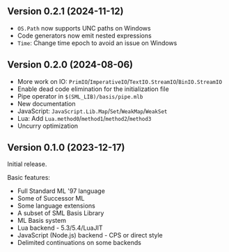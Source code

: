 ## Version 0.2.1 (2024-11-12)

* `OS.Path` now supports UNC paths on Windows
* Code generators now emit nested expressions
* `Time`: Change time epoch to avoid an issue on Windows

## Version 0.2.0 (2024-08-06)

* More work on IO: `PrimIO`/`ImperativeIO`/`TextIO.StreamIO`/`BinIO.StreamIO`
* Enable dead code elimination for the initialization file
* Pipe operator in `$(SML_LIB)/basis/pipe.mlb`
* New documentation
* JavaScript: `JavaScript.Lib.Map`/`Set`/`WeakMap`/`WeakSet`
* Lua: Add `Lua.method0`/`method1`/`method2`/`method3`
* Uncurry optimization

## Version 0.1.0 (2023-12-17)

Initial release.

Basic features:

* Full Standard ML '97 language
* Some of Successor ML
* Some language extensions
* A subset of SML Basis Library
* ML Basis system
* Lua backend - 5.3/5.4/LuaJIT
* JavaScript (Node.js) backend - CPS or direct style
* Delimited continuations on some backends
